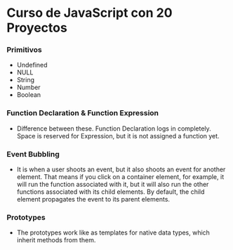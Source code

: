 # Curso de JavaScript con 20 Proyectos

### Primitivos

-   Undefined
-   NULL
-   String
-   Number
-   Boolean

### Function Declaration & Function Expression

-   Difference between these.
    Function Declaration logs in completely.
    Space is reserved for Expression, but it is not assigned a function yet.

### Event Bubbling

-   It is when a user shoots an event, but it also shoots an event for another element.
    That means if you click on a container element, for example, it will run the function associated with it, but it will also run the other functions associated with its child elements.
    By default, the child element propagates the event to its parent elements.

### Prototypes

-   The prototypes work like as templates for native data types, which inherit methods from them.
